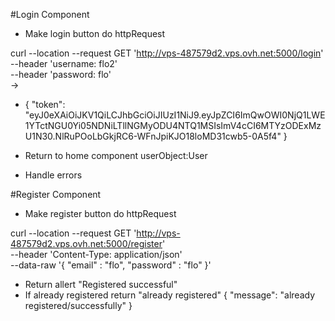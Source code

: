 #Login Component

- Make login button do httpRequest

curl --location --request GET 'http://vps-487579d2.vps.ovh.net:5000/login' \
--header 'username: flo2' \
--header 'password: flo' \
->
- {
  "token": "eyJ0eXAiOiJKV1QiLCJhbGciOiJIUzI1NiJ9.eyJpZCI6ImQwOWI0NjQ1LWE1YTctNGU0Yi05NDNiLTllNGMyODU4NTQ1MSIsImV4cCI6MTYzODExMzU1N30.NlRuPOoLbGkjRC6-WFnJpiKJO18loMD31cwb5-0A5f4"
  }

- Return to home component userObject:User
- Handle errors

#Register Component

- Make register button do httpRequest

curl --location --request GET 'http://vps-487579d2.vps.ovh.net:5000/register' \
--header 'Content-Type: application/json' \
--data-raw '{
"email" : "flo",
"password" : "flo"
}'

- Return allert "Registered successful"
- If already registered return "already registered"
  {
  "message": "already registered/successfully"
  }
